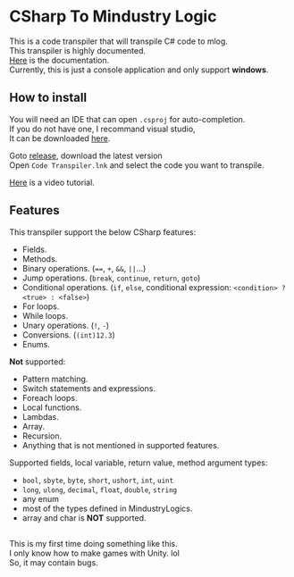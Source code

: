 # CSharp To Mindustry Logic
This is a code transpiler that will transpile C# code to mlog.  
This transpiler is highly documented.  
[Here](https://smolindiegame.github.io/CSharp-To-Mlog-Doc/index.html) is the documentation.  
Currently, this is just a console application and only support **windows**.
## How to install
You will need an IDE that can open `.csproj` for auto-completion.  
If you do not have one, I recommand visual studio,  
It can be downloaded [here](https://visualstudio.microsoft.com).

Goto [release](https://github.com/SmolIndieGame/CSharp-To-MLog/releases), download the latest version  
Open `Code Transpiler.lnk` and select the code you want to transpile.

[Here](https://www.youtube.com/watch?v=yCHuV9DJST0) is a video tutorial.
## Features
This transpiler support the below CSharp features:
* Fields.
* Methods.
* Binary operations. (`==`, `+`, `&&`, `||`...)
* Jump operations. (`break`, `continue`, `return`, `goto`)
* Conditional operations. (`if`, `else`, conditional expression: `<condition> ? <true> : <false>`)
* For loops.
* While loops.
* Unary operations. (`!`, `-`)
* Conversions. (`(int)12.3`)
* Enums.

**Not** supported:
* Pattern matching.
* Switch statements and expressions.
* Foreach loops.
* Local functions.
* Lambdas.
* Array.
* Recursion.
* Anything that is not mentioned in supported features.

Supported fields, local variable, return value, method argument types:
* `bool`, `sbyte`, `byte`, `short`, `ushort`, `int`, `uint`
* `long`, `ulong`, `decimal`, `float`, `double`, `string`
* any enum
* most of the types defined in MindustryLogics.
* array and char is **NOT** supported.

##
This is my first time doing something like this.  
I only know how to make games with Unity. lol  
So, it may contain bugs.
